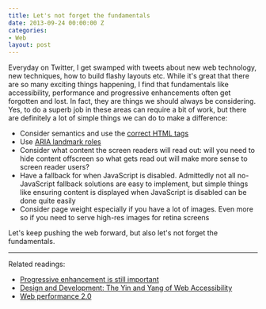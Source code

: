 ```yaml
---
title: Let's not forget the fundamentals
date: 2013-09-24 00:00:00 Z
categories:
- Web
layout: post
---
```


Everyday on Twitter, I get swamped with tweets about new web technology, new techniques, how to build flashy layouts etc. While it's great that there are so many exciting things happening, I find that fundamentals like accessibility, performance and progressive enhancements often get forgotten and lost. In fact, they are things we should always be considering. Yes, to do a superb job in these areas can require a bit of work, but there are definitely a lot of simple things we can do to make a difference:

* Consider semantics and use the [correct HTML tags](http://www.karlgroves.com/2013/05/14/links-are-not-buttons-neither-are-divs-and-spans/)
* Use [ARIA landmark roles](http://blog.paciellogroup.com/2013/02/using-wai-aria-landmarks-2013/)
* Consider what content the screen readers will read out: will you need to hide content offscreen so what gets read out will make more sense to screen reader users?
* Have a fallback for when JavaScript is disabled. Admittedly not all no-JavaScript fallback solutions are easy to implement, but simple things like ensuring content is displayed when JavaScript is disabled can be done quite easily
* Consider page weight especially if you have a lot of images. Even more so if you need to serve high-res images for retina screens

Let's keep pushing the web forward, but also let's not forget the fundamentals.

---------------------------------------

Related readings:

* [Progressive enhancement is still important](http://jakearchibald.com/2013/progressive-enhancement-still-important/)
* [Design and Development: The Yin and Yang of Web Accessibility](http://simplyaccessible.com/article/both/)
* [Web performance 2.0](http://gorkamolero.com/work/thought/Web-performance-2.html)
